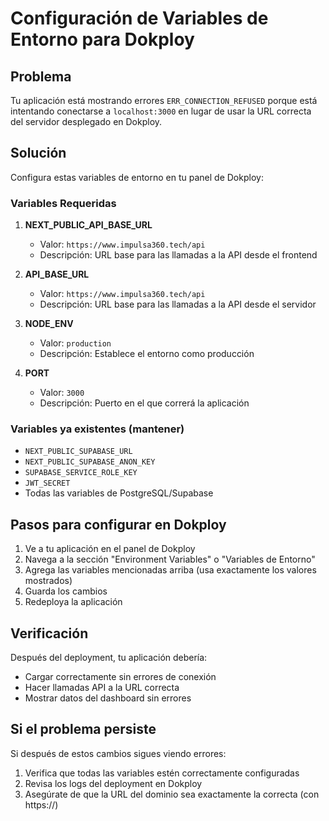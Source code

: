# Configuración de Variables de Entorno para Dokploy

## Problema
Tu aplicación está mostrando errores `ERR_CONNECTION_REFUSED` porque está intentando conectarse a `localhost:3000` en lugar de usar la URL correcta del servidor desplegado en Dokploy.

## Solución
Configura estas variables de entorno en tu panel de Dokploy:

### Variables Requeridas

1. **NEXT_PUBLIC_API_BASE_URL**
   - Valor: `https://www.impulsa360.tech/api`
   - Descripción: URL base para las llamadas a la API desde el frontend

2. **API_BASE_URL**
   - Valor: `https://www.impulsa360.tech/api`
   - Descripción: URL base para las llamadas a la API desde el servidor

3. **NODE_ENV**
   - Valor: `production`
   - Descripción: Establece el entorno como producción

4. **PORT**
   - Valor: `3000`
   - Descripción: Puerto en el que correrá la aplicación

### Variables ya existentes (mantener)
- `NEXT_PUBLIC_SUPABASE_URL`
- `NEXT_PUBLIC_SUPABASE_ANON_KEY`
- `SUPABASE_SERVICE_ROLE_KEY`
- `JWT_SECRET`
- Todas las variables de PostgreSQL/Supabase

## Pasos para configurar en Dokploy

1. Ve a tu aplicación en el panel de Dokploy
2. Navega a la sección "Environment Variables" o "Variables de Entorno"
3. Agrega las variables mencionadas arriba (usa exactamente los valores mostrados)
4. Guarda los cambios
5. Redeploya la aplicación

## Verificación

Después del deployment, tu aplicación debería:
- Cargar correctamente sin errores de conexión
- Hacer llamadas API a la URL correcta
- Mostrar datos del dashboard sin errores

## Si el problema persiste

Si después de estos cambios sigues viendo errores:
1. Verifica que todas las variables estén correctamente configuradas
2. Revisa los logs del deployment en Dokploy
3. Asegúrate de que la URL del dominio sea exactamente la correcta (con https://)
